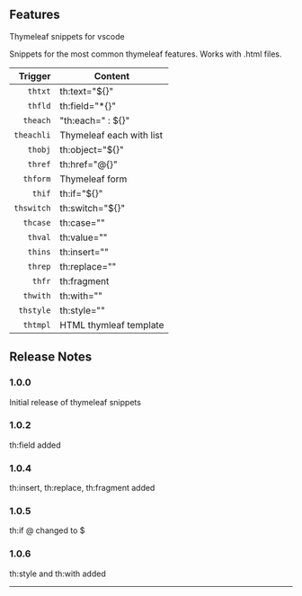 ## Features

Thymeleaf snippets for vscode

Snippets for the most common thymeleaf features. Works with .html files.

| Trigger  | Content |
| -------: | ------- |
| `thtxt`   | th:text="${}" |
| `thfld`   | th:field="*{}" |
| `theach`   |"th:each=" : ${}" |
| `theachli`  | Thymeleaf each with list |
| `thobj`  | th:object="${}" |
| `thref`  | th:href="@{}" |
| `thform`  | Thymeleaf form |
| `thif`   | th:if="${}" |
| `thswitch`  | th:switch="${}" |
| `thcase`  | th:case="" |
| `thval`  | th:value="" |
| `thins`  | th:insert="" |
| `threp`  | th:replace="" |
| `thfr`  | th:fragment |
| `thwith`  | th:with="" |
| `thstyle`  | th:style="" |
| `thtmpl`  | HTML thymleaf template |

## Release Notes

### 1.0.0

Initial release of thymeleaf snippets

### 1.0.2

th:field added

### 1.0.4

th:insert, th:replace, th:fragment added

### 1.0.5

th:if @ changed to $

### 1.0.6

th:style and th:with added

-----------------------------------------------------------------------------------------------------------
